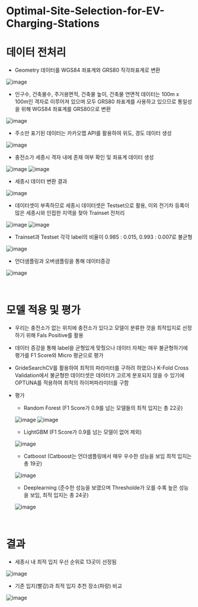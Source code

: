 # Optimal-Site-Selection-for-EV-Charging-Stations

# 데이터 전처리

- Geometry 데이터를 WGS84 좌표계와 GRS80 직각좌표계로 변환

![image](https://github.com/user-attachments/assets/70049d9c-d6aa-4a5f-b258-4fedab7742e2)

- 인구수, 건축물수, 주거용면적, 건축물 높이, 건축물 연면적 데이터는 100m x 100m인 격자로 이루어져 있으며 모두 GRS80 좌표계를 사용하고 있으므로 통일성을 위해 WGS84 좌표계를 GRS80으로 변환

![image](https://github.com/user-attachments/assets/819f989b-0c6e-4121-b926-ae7a1803d5da)

- 주소만 표기된 데이터는 카카오맵 API를 활용하여 위도, 경도 데이터 생성

![image](https://github.com/user-attachments/assets/594bb8b3-ce5b-4cb9-b3bd-18c3ad17604c)

- 충전소가 세종시 격자 내에 존재 여부 확인 및 좌표계 데이터 생성

![image](https://github.com/user-attachments/assets/91be46ac-a002-40c9-b164-e6495bd3067d)
![image](https://github.com/user-attachments/assets/7c6b17c1-aab3-4772-8c60-4b11a6450bad)

- 세종시 데이터 변환 결과

![image](https://github.com/user-attachments/assets/a519e215-ed8d-458e-860a-519101fcf3e7)

- 데이터셋이 부족하므로 세종시 데이터셋은 Testset으로 활용, 이외 전기차 등록이 많은 세종시와 인접한 지역을 찾아 Trainset 전처리

![image](https://github.com/user-attachments/assets/17172a7b-ff00-474e-8edb-e9ab46b45aed)
![image](https://github.com/user-attachments/assets/1ead316e-4264-4074-bb1d-78430427450b)

- Trainset과 Testset 각각 label의 비율이 0.985 : 0.015, 0.993 : 0.007로 불균형

![image](https://github.com/user-attachments/assets/3ba1ddbd-e88e-4dca-84fd-266d7c001917)

- 언더샘플링과 오버샘플링을 통해 데이터증강

![image](https://github.com/user-attachments/assets/7e621684-514c-4851-bce5-924fb9ced20d)

<br/>

# 모델 적용 및 평가
- 우리는 충전소가 없는 위치에 충전소가 있다고 모델이 분류한 것을 최적입지로 선정하기 위해 Fals Positive를 활용
- 데이터 증강을 통해 label을 균형있게 맞췄으나 데이터 자체는 매우 불균형하기에 평가를 F1 Score와 Micro 평균으로 평가
- GrideSearchCV를 활용하여 최적의 파라미터를 구하려 하였으나 K-Fold Cross Validation에서 불균형한 데이터셋은 데이터가 고르게 분포되지 않을 수 있기에 OPTUNA를 적용하여 최적의 하이퍼파라미터를 구함
- 평가
  - Random Forest (F1 Score가 0.9를 넘는 모델들의 최적 입지는 총 22곳)

  ![image](https://github.com/user-attachments/assets/dabb76f7-0225-4212-a6a4-499d9fe8c43e)
  ![image](https://github.com/user-attachments/assets/567c7377-8b0f-4665-9e88-16dde11b7ad7)
  
  - LightGBM (F1 Score가 0.9를 넘는 모델이 없어 제외)

  ![image](https://github.com/user-attachments/assets/853be93d-8eec-47a0-bd55-2433a5793dc2)
   
  - Catboost (Catboost는 언더샘플링에서 매우 우수한 성능을 보임 최적 입지는 총 19곳)
  
  ![image](https://github.com/user-attachments/assets/be8af633-9b40-42d0-9611-f9251632076f)

  - Deeplearning (준수한 성능을 보였으며 Thresholde가 오를 수록 높은 성능을 보임, 최적 입지는 총 24곳)

  ![image](https://github.com/user-attachments/assets/755fce47-b1fd-4f24-ab75-ddbdeae09541)

<br/>

# 결과
- 세종시 내 최적 입지 우선 순위로 13곳이 선정됨

![image](https://github.com/user-attachments/assets/1322aafa-e29c-4226-b174-ef532b8e7e79)

- 기존 입지(빨강)과 최적 입지 추천 장소(파랑) 비교

![image](https://github.com/user-attachments/assets/1366fd0f-a63a-4aeb-a328-fccb1d164dc4)

<br/>
